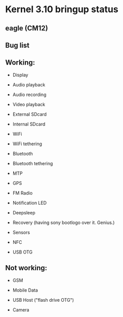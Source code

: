 Kernel 3.10 bringup status
=======

eagle (CM12)
----------


Bug list
----------


Working:
--------

- Display

- Audio playback

- Audio recording

- Video playback

- External SDcard

- Internal SDcard

- WiFi

- WiFi tethering

- Bluetooth

- Bluetooth tethering

- MTP

- GPS

- FM Radio

- Notification LED

- Deepsleep

- Recovery (having sony bootlogo over it. Genius.)

- Sensors

- NFC

- USB OTG


Not working:
-----------

- GSM

- Mobile Data

- USB Host ("flash drive OTG")

- Camera

